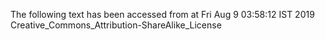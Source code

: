 The following text has been accessed from at Fri Aug 9 03:58:12 IST 2019
Creative_Commons_Attribution-ShareAlike_License
